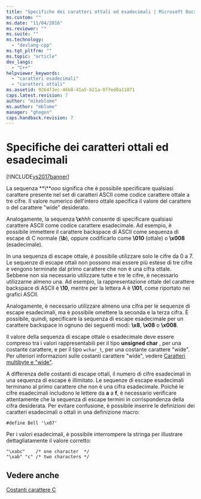 ```yaml
---
title: "Specifiche dei caratteri ottali ed esadecimali | Microsoft Docs"
ms.custom: ""
ms.date: "11/04/2016"
ms.reviewer: ""
ms.suite: ""
ms.technology: 
  - "devlang-cpp"
ms.tgt_pltfrm: ""
ms.topic: "article"
dev_langs: 
  - "C++"
helpviewer_keywords: 
  - "caratteri esadecimali"
  - "caratteri ottali"
ms.assetid: 9264f3ec-46b8-41a5-b21a-8f7ed0a11871
caps.latest.revision: 7
author: "mikeblome"
ms.author: "mblome"
manager: "ghogen"
caps.handback.revision: 7
---
```

# Specifiche dei caratteri ottali ed esadecimali
[!INCLUDE[vs2017banner](../assembler/inline/includes/vs2017banner.md)]

La sequenza **\\***ooo* significa che è possibile specificare qualsiasi carattere presente nel set di caratteri ASCII come codice carattere ottale a tre cifre.  Il valore numerico dell'intero ottale specifica il valore del carattere o del carattere "wide" desiderato.  
  
 Analogamente, la sequenza **\\x***hhh* consente di specificare qualsiasi carattere ASCII come codice carattere esadecimale.  Ad esempio, è possibile immettere il carattere backspace di ASCII come sequenza di escape di C normale \(**\\b**\), oppure codificarlo come **\\010** \(ottale\) o **\\x008** \(esadecimale\).  
  
 In una sequenza di escape ottale, è possibile utilizzare solo le cifre da 0 a 7.  Le sequenze di escape ottali non possono mai essere più estese di tre cifre e vengono terminate dal primo carattere che non è una cifra ottale.  Sebbene non sia necessario utilizzare tutte e tre le cifre, è necessario utilizzarne almeno una.  Ad esempio, la rappresentazione ottale del carattere backspace di ASCII è **\\10**, mentre per la lettera A è **\\101**, come riportato nei grafici ASCII.  
  
 Analogamente, è necessario utilizzare almeno una cifra per le sequenze di escape esadecimali, ma è possibile omettere la seconda e la terza cifra.  È possibile, quindi, specificare la sequenza di escape esadecimale per un carattere backspace in ognuno dei seguenti modi: **\\x8**, **\\x08** o **\\x008**.  
  
 Il valore della sequenza di escape ottale o esadecimale deve essere compreso tra i valori rappresentabili per il tipo **unsigned char** , per una costante carattere, e per il tipo `wchar_t`, per una costante carattere "wide".  Per ulteriori informazioni sulle costanti carattere "wide", vedere [Caratteri multibyte e "wide"](../c-language/multibyte-and-wide-characters.md).  
  
 A differenza delle costanti di escape ottali, il numero di cifre esadecimali in una sequenza di escape è illimitato.  Le sequenze di escape esadecimali terminano al primo carattere che non è una cifra esadecimale.  Poiché le cifre esadecimali includono le lettere da **a** a **f**, è necessario verificare attentamente che la sequenza di escape termini in corrispondenza della cifra desiderata.  Per evitare confusione, è possibile inserire le definizioni dei caratteri esadecimali o ottali in una definizione macro:  
  
```  
#define Bell '\x07'  
```  
  
 Per i valori esadecimali, è possibile interrompere la stringa per illustrare dettagliatamente il valore corretto:  
  
```  
"\xabc"    /* one character  */  
"\xab" "c" /* two characters */  
```  
  
## Vedere anche  
 [Costanti carattere C](../c-language/c-character-constants.md)